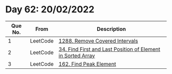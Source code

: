 # Day 62: 20/02/2022

| Que No. | From | Description |
| --- | --- | --- |
| 1 | LeetCode | [1288. Remove Covered Intervals](https://leetcode.com/problems/remove-covered-intervals/) |
| 2 | LeetCode | [34. Find First and Last Position of Element in Sorted Array](https://leetcode.com/problems/find-first-and-last-position-of-element-in-sorted-array/) |
| 3 | LeetCode | [162. Find Peak Element](https://leetcode.com/problems/find-peak-element/) |
